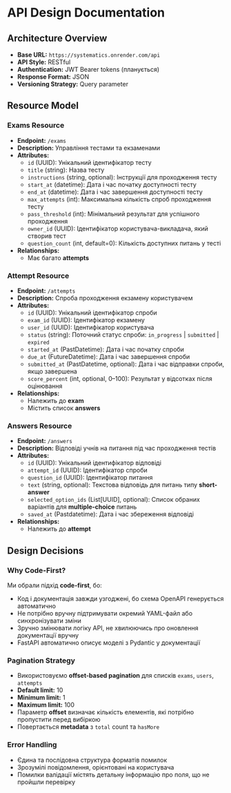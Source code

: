 # API Design Documentation

## Architecture Overview
- **Base URL:** `https://systematics.onrender.com/api`  
- **API Style:** RESTful  
- **Authentication:** JWT Bearer tokens (планується)  
- **Response Format:** JSON  
- **Versioning Strategy:** Query parameter 

## Resource Model 

### Exams Resource
- **Endpoint:** `/exams`  
- **Description:** Управління тестами та екзаменами  
- **Attributes:**  
  - `id` (UUID): Унікальний ідентифікатор тесту  
  - `title` (string): Назва тесту  
  - `instructions` (string, optional): Інструкції для проходження тесту  
  - `start_at` (datetime): Дата і час початку доступності тесту  
  - `end_at` (datetime): Дата і час завершення доступності тесту  
  - `max_attempts` (int): Максимальна кількість спроб проходження тесту  
  - `pass_threshold` (int): Мінімальний результат для успішного проходження  
  - `owner_id` (UUID): Ідентифікатор користувача-викладача, який створив тест  
  - `question_count` (int, default=0): Кількість доступних питань у тесті  
- **Relationships:**  
  - Має багато **attempts**    
  
### Attempt Resource
- **Endpoint:** `/attempts`  
- **Description:** Спроба проходження екзамену користувачем  
- **Attributes:**  
  - `id` (UUID): Унікальний ідентифікатор спроби  
  - `exam_id` (UUID): Ідентифікатор екзамену  
  - `user_id` (UUID): Ідентифікатор користувача  
  - `status` (string): Поточний статус спроби: `in_progress` | `submitted` | `expired`  
  - `started_at` (PastDatetime): Дата і час початку спроби  
  - `due_at` (FutureDatetime): Дата і час завершення спроби  
  - `submitted_at` (PastDatetime, optional): Дата і час відправки спроби, якщо завершена  
  - `score_percent` (int, optional, 0–100): Результат у відсотках після оцінювання  
- **Relationships:**  
  - Належить до **exam**    
  - Містить список **answers**    

### Answers Resource
- **Endpoint:** `/answers`  
- **Description:** Відповіді учнів на питання під час проходження тестів  
- **Attributes:**  
  - `id` (UUID): Унікальний ідентифікатор відповіді  
  - `attempt_id` (UUID): Ідентифікатор спроби 
  - `question_id` (UUID): Ідентифікатор питання 
  - `text` (string, optional): Текстова відповідь для питань типу **short-answer**  
  - `selected_option_ids` (List[UUID], optional): Список обраних варіантів для **multiple-choice** питань  
  - `saved_at` (Pastdatetime): Дата і час збереження відповіді 
- **Relationships:**  
  - Належить до **attempt**  

## Design Decisions

### Why Code-First?
Ми обрали підхід **code-first**, бо:    
- Код і документація завжди узгоджені, бо схема OpenAPI генерується автоматично
- Не потрібно вручну підтримувати окремий YAML-файл або синхронізувати зміни
- Зручно змінювати логіку API, не хвилюючись про оновлення документації вручну
- FastAPI автоматично описує моделі з Pydantic у документації

### Pagination Strategy
- Використовуємо **offset-based pagination** для списків `exams`, `users`, `attempts`
- **Default limit:** 10 
- **Minimum limit:** 1
- **Maximum limit:** 100  
- Параметр **offset** визначає кількість елементів, які потрібно пропустити перед вибіркою
- Повертається **metadata** з `total` count та `hasMore`  

### Error Handling
- Єдина та послідовна структура форматів помилок
- Зрозумілі повідомлення, орієнтовані на користувача
- Помилки валідації містять детальну інформацію про поля, що не пройшли перевірку